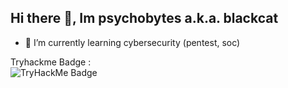 ## Hi there 👋, Im psychobytes a.k.a. blackcat

- 🌱 I’m currently learning cybersecurity (pentest, soc)

Tryhackme Badge : <br>
<img src="https://tryhackme-badges.s3.amazonaws.com/psychobytes.png" alt="TryHackMe Badge" /> 


<!--
**psychobytes/psychobytes** is a ✨ _special_ ✨ repository because its `README.md` (this file) appears on your GitHub profile.

Here are some ideas to get you started:

- 🔭 I’m currently working on ...
- 🌱 I’m currently learning ...
- 👯 I’m looking to collaborate on ...
- 🤔 I’m looking for help with ...
- 💬 Ask me about ...
- 📫 How to reach me: ...
- 😄 Pronouns: ...
- ⚡ Fun fact: ...
-->
